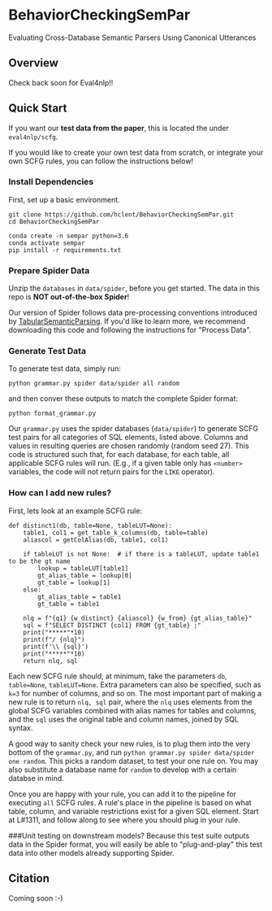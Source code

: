 # BehaviorCheckingSemPar

Evaluating Cross-Database Semantic Parsers Using Canonical Utterances


## Overview
Check back soon for Eval4nlp!!

## Quick Start

If you want our **test data from the paper**, this is located the under `eval4nlp/scfg`.

If you would like to create your own test data from scratch, or integrate your own SCFG rules, you can follow the instructions below! 

### Install Dependencies

First, set up a basic environment.
```
git clone https://github.com/hclent/BehaviorCheckingSemPar.git
cd BehaviorCheckingSemPar

conda create -n sempar python=3.6
conda activate sempar
pip install -r requirements.txt
```

### Prepare Spider Data
Unzip the `databases` in `data/spider`, before you get started. The data in this repo is **NOT out-of-the-box Spider**! 

Our version of Spider follows data pre-processing conventions introduced by [TabularSemanticParsing](https://github.com/salesforce/TabularSemanticParsing).
If you'd like to learn more, we recommend downloading this code and following the instructions for "Process Data".



### Generate Test Data

To generate test data, simply run:

`python grammar.py spider data/spider all random`

and then conver these outputs to match the complete Spider format:

```
python format_grammar.py
```


Our `grammar.py` uses the spider databases (`data/spider`) to generate SCFG test pairs for all categories of SQL elements, listed above.
Columns and values in resulting queries are chosen randomly (random seed 27).
This code is structured such that, for each database, for each table, all applicable SCFG rules will run. 
(E.g., if a given table only has `<number>` variables, the code will not return pairs for the `LIKE` operator).


### How can I add new rules? 

First, lets look at an example SCFG rule:
```
def distinct1(db, table=None, tableLUT=None):
    table1, col1 = get_table_k_columns(db, table=table)
    aliascol = getColAlias(db, table1, col1)

    if tableLUT is not None:  # if there is a tableLUT, update table1 to be the gt name
        lookup = tableLUT[table1]
        gt_alias_table = lookup[0]
        gt_table = lookup[1]
    else:
        gt_alias_table = table1
        gt_table = table1

    nlq = f"{q1} {w_distinct} {aliascol} {w_from} {gt_alias_table}"
    sql = f"SELECT DISTINCT {col1} FROM {gt_table} ;"
    print("*****"*10)
    print(f"/ {nlq}")
    print(f'\\ {sql}')
    print("*****"*10)
    return nlq, sql
```

Each new SCFG rule should, at minimum, take the parameters `db`, `table=None`, `tableLUT=None`. Extra parameters can also be specified, such as 
`k=3` for number of columns, and so on. 
The most important part of making a new rule is to return `nlq, sql` pair, where the `nlq` uses elements from the global SCFG variables combined with alias names for tables and columns,
 and the `sql` uses the original table and column names, joined by SQL syntax.

A good way to sanity check your new rules, is to plug them into the very bottom of the `grammar.py`, and run 
`python grammar.py spider data/spider one random`. This picks a random dataset, to test your one rule on.
 You may also substitute a database name for `random` to develop with a certain databse in mind.
 
 Once you are happy with your rule, you can add it to the pipeline for executing `all` SCFG rules. A rule's place in the pipeline 
 is based on what table, column, and variable restrictions exist for a given SQL element. Start at L#1311, and follow along to see where you should plug in your rule. 
 

###Unit testing on downstream models?
Because this test suite outputs data in the Spider format, you will easily be able to "plug-and-play" this test data into other models already supporting Spider.

## Citation
Coming soon :-)
